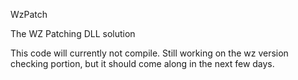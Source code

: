 WzPatch

The WZ Patching DLL solution

This code will currently not compile. Still working on the wz version checking portion, but it should come along in the next few days.
